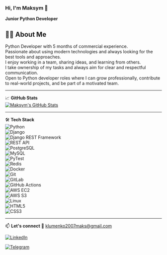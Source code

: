 ### Hi, I'm Maksym 👋  
**Junior Python Developer**
## 👨‍💻 About Me

Python Developer with 5 months of commercial experience.  
Passionate about using modern technologies and always looking for the best tools and approaches.  
I enjoy working in a team, sharing ideas, and learning from others.  
I take ownership of my tasks and always aim for clear and respectful communication.  
Open to Python developer roles where I can grow professionally, contribute to real-world projects, and be part of a motivated team.

---

📈 **GitHub Stats**  
[![Maksym's GitHub Stats](https://github-readme-stats.vercel.app/api?username=Klymenko18&show_icons=true&theme=default)](https://github.com/Klymenko18)

---

🛠 **Tech Stack**  
![Python](https://img.shields.io/badge/-Python-3776AB?logo=python&logoColor=white&style=flat)  
![Django](https://img.shields.io/badge/-Django-092E20?logo=django&logoColor=white&style=flat)  
![Django REST Framework](https://img.shields.io/badge/-DRF-FF1709?logo=django&logoColor=white&style=flat)  
![REST API](https://img.shields.io/badge/-REST%20API-important?style=flat)  
![PostgreSQL](https://img.shields.io/badge/-PostgreSQL-4169E1?logo=postgresql&logoColor=white&style=flat)  
![MySQL](https://img.shields.io/badge/-MySQL-4479A1?logo=mysql&logoColor=white&style=flat)  
![PyTest](https://img.shields.io/badge/-PyTest-0A9EDC?style=flat)  
![Redis](https://img.shields.io/badge/-Redis-DC382D?logo=redis&logoColor=white&style=flat)  
![Docker](https://img.shields.io/badge/-Docker-2496ED?logo=docker&logoColor=white&style=flat)  
![Git](https://img.shields.io/badge/-Git-F05032?logo=git&logoColor=white&style=flat)  
![GitLab](https://img.shields.io/badge/-GitLab-FC6D26?logo=gitlab&logoColor=white&style=flat)  
![GitHub Actions](https://img.shields.io/badge/-GitHub%20Actions-2088FF?logo=github-actions&logoColor=white&style=flat)  
![AWS EC2](https://img.shields.io/badge/-AWS%20EC2-FF9900?logo=amazon-aws&logoColor=white&style=flat)  
![AWS S3](https://img.shields.io/badge/-AWS%20S3-569A31?logo=amazon-aws&logoColor=white&style=flat)  
![Linux](https://img.shields.io/badge/-Linux-FCC624?logo=linux&logoColor=black&style=flat)  
![HTML5](https://img.shields.io/badge/-HTML5-E34F26?logo=html5&logoColor=white&style=flat)  
![CSS3](https://img.shields.io/badge/-CSS3-1572B6?logo=css3&logoColor=white&style=flat)


---

📫 **Let's connect**
📧 klumenko2007maks@gmail.com

[![LinkedIn](https://img.shields.io/badge/-LinkedIn-blue?logo=linkedin&logoColor=white&style=flat)](https://www.linkedin.com/in/maksym-klymenko-32795b273/) 

[![Telegram](https://img.shields.io/badge/-Telegram-26A5E4?logo=telegram&logoColor=white&style=flat)](https://t.me/og_klym)  

